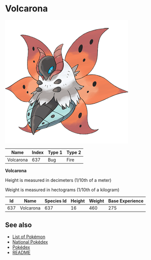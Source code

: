 # Volcarona


![Volcarona](images/637.png)

| **Name** | **Index** | **Type 1** | **Type 2** |
|----|----|----|----|
| Volcarona | 637 | Bug | Fire  |

**Volcarona** 


Height is measured in decimeters (1/10th of a meter)

Weight is measured in hectograms (1/10th of a kilogram)

| **Id** | **Name** | **Species Id** | **Height** | **Weight** | **Base Experience** |
|--------|----------|----------------|------------|------------|---------------------|
| 637 | Volcarona | 637 | 16 | 460 | 275 |


## See also

- [List of Pokémon](../pokemon.md)
- [National Pokédex](../national_pokedex.md)
- [Pokédex](../pokedex.md)
- [README](../README.md)
